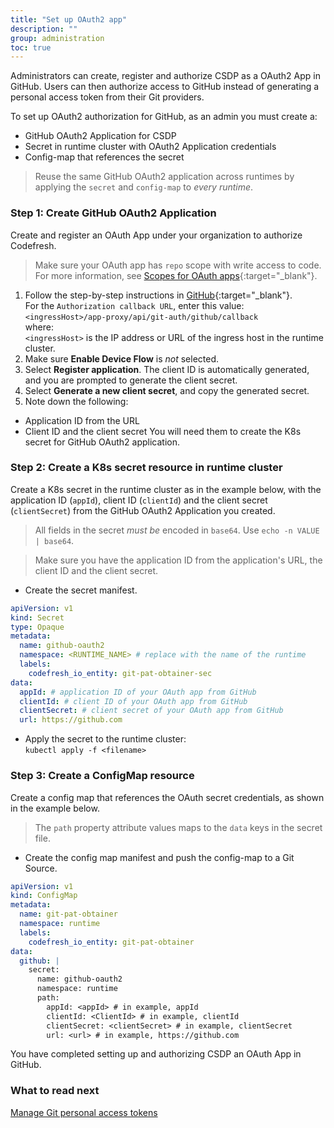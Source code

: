 ```yaml
---
title: "Set up OAuth2 app"
description: ""
group: administration
toc: true
---
```


Administrators can create, register and authorize CSDP as a OAuth2 App in GitHub. Users can then authorize access to GitHub instead of generating a personal access token from their Git providers.

To set up OAuth2 authorization for GitHub, as an admin you must create a:
* GitHub OAuth2 Application for CSDP 
* Secret in runtime cluster with OAuth2 Application credentials
* Config-map that references the secret

> Reuse the same GitHub OAuth2 application across runtimes by applying the `secret` and `config-map` to _every runtime_. 



### Step 1: Create GitHub OAuth2 Application
Create and register an OAuth App under your organization to authorize Codefresh.  

> Make sure your OAuth app has `repo` scope with write access to code. For more information, see [Scopes for OAuth apps](https://docs.github.com/en/developers/apps/building-oauth-apps/scopes-for-oauth-apps){:target="\_blank"}.   

1. Follow the step-by-step instructions in [GitHub](https://docs.github.com/en/developers/apps/building-oauth-apps/creating-an-oauth-app){:target="\_blank"}.   
  For the `Authorization callback URL`, enter this value:  
    `<ingressHost>/app-proxy/api/git-auth/github/callback`  
    where:  
    `<ingressHost>` is the IP address or URL of the ingress host in the runtime cluster. 
1. Make sure **Enable Device Flow** is _not_ selected. 
1. Select **Register application**. 
   The client ID is automatically generated, and you are prompted to generate the client secret.
1. Select **Generate a new client secret**, and copy the generated secret. 
1. Note down the following:
  * Application ID from the URL
  * Client ID and the client secret
  You will need them to create the K8s secret for GitHub OAuth2 application.

### Step 2: Create a K8s secret resource in runtime cluster 
Create a K8s secret in the runtime cluster as in the example below, with the application ID (`appId`), client ID (`clientId`) and the client secret (`clientSecret`) from the GitHub OAuth2 Application you created.  

> All fields in the secret _must be_ encoded in `base64`. Use `echo -n VALUE | base64`.    

> Make sure you have the application ID from the application's URL, the client ID and the client secret.

* Create the secret manifest.

```yaml
apiVersion: v1
kind: Secret
type: Opaque
metadata:
  name: github-oauth2
  namespace: <RUNTIME_NAME> # replace with the name of the runtime
  labels:
    codefresh_io_entity: git-pat-obtainer-sec
data:
  appId: # application ID of your OAuth app from GitHub
  clientId: # client ID of your OAuth app from GitHub
  clientSecret: # client secret of your OAuth app from GitHub
  url: https://github.com
```
* Apply the secret to the runtime cluster:  
   `kubectl apply -f <filename>`   
   

### Step 3: Create a ConfigMap resource 
Create a config map that references the OAuth secret credentials, as shown in the example below. 
>The `path` property attribute values maps to the `data` keys in the secret file. 

* Create the config map manifest and push the config-map to a Git Source.

```yaml
apiVersion: v1
kind: ConfigMap
metadata:
  name: git-pat-obtainer
  namespace: runtime
  labels:
    codefresh_io_entity: git-pat-obtainer
data:
  github: |
    secret:
      name: github-oauth2
      namespace: runtime
      path:
        appId: <appId> # in example, appId 
        clientId: <ClientId> # in example, clientId 
        clientSecret: <clientSecret> # in example, clientSecret
        url: <url> # in example, https://github.com
```

You have completed setting up and authorizing CSDP an OAuth App in GitHub. 

### What to read next
[Manage Git personal access tokens]({{site.baseurl}}/docs/administration/user-settings/)